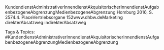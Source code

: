KundendienstAdministrativerInnendienstAkquisitorischerInnendienstAufgabenbezogeneAbgrenzungMedienbezogeneAbgrenzung
Homburg 2016, S. 2574.4. PlaceVertriebsorgane
152www.dhbw.deMarketing
direkterAbsatzweg
indirekterAbsatzweg

   Tags & Topics:
   #KundendienstAdministrativerInnendienstAkquisitorischerInnendienstAufgabenbezogeneAbgrenzungMedienbezogeneAbgrenzung